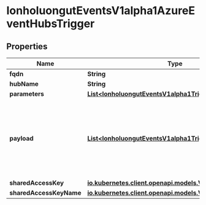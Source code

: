 

# IonholuongutEventsV1alpha1AzureEventHubsTrigger


## Properties

Name | Type | Description | Notes
------------ | ------------- | ------------- | -------------
**fqdn** | **String** |  |  [optional]
**hubName** | **String** |  |  [optional]
**parameters** | [**List&lt;IonholuongutEventsV1alpha1TriggerParameter&gt;**](IonholuongutEventsV1alpha1TriggerParameter.md) |  |  [optional]
**payload** | [**List&lt;IonholuongutEventsV1alpha1TriggerParameter&gt;**](IonholuongutEventsV1alpha1TriggerParameter.md) | Payload is the list of key-value extracted from an event payload to construct the request payload. |  [optional]
**sharedAccessKey** | [**io.kubernetes.client.openapi.models.V1SecretKeySelector**](io.kubernetes.client.openapi.models.V1SecretKeySelector.md) |  |  [optional]
**sharedAccessKeyName** | [**io.kubernetes.client.openapi.models.V1SecretKeySelector**](io.kubernetes.client.openapi.models.V1SecretKeySelector.md) |  |  [optional]



